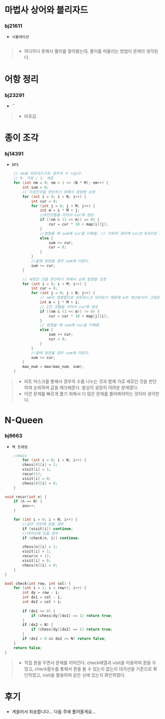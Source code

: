 ﻿
# 마법사 상어와 블리자드
### bj21611
+ `시뮬레이션`
```c++
```
>-  하다하다 못해서 풀이를 찾아봤는데, 풀이를 떠올리는 방법이 문제라 생각된다.


# 어항 정리
### bj23291
- ``

> - 비호감.


# 종이 조각
### bj14391
- `DFS`
```c++
	// nm을 비트마스크로 경우의 수 나눈다.
	// 0- 가로 / 1- 세로
	for (int nm = 0; nm < 1 << (N * M); nm++) {
		int sum = 0;
		// 가로인것을 판단하기 위해서 정방향 순회
		for (int i = 0; i < N; i++) {
			int cur = 0;
			for (int j = 0; j < M; j++) {
				int m = i * M + j;
				//0인것들을 이어서 cur에 생성
				if ((nm & (1 << m)) == 0) {
					cur = cur * 10 + map[i][j];
				}
				//멈췄을 때 sum에 cur을 더해줌. // 이외의 경우에 cur은 0이므로 의미X
				else {
					sum += cur;
					cur = 0;
				}
			}
			//끝에 닿았을 경우 sum에 더한다.
			sum += cur;
		}

		// 세로인 것을 판단하기 위해서 순회 방향을 조정
		for (int i = 0; i < M; i++) {
			int cur = 0;
			for (int j = 0; j < N; j++) {
				// nm이 정방향으로 비트마스크 되어있기 때문에 m의 계산방식이 그대로 진행
				int m = j * M + i;
				// 1인 것들을 이어서 cur에 생성
				if ((nm & (1 << m)) != 0) {
					cur = cur * 10 + map[j][i];
				}
				// 멈췄을 때 sum에 cur을 더해줌.
				else {
					sum += cur;
					cur = 0;
				}
			}
			//끝에 닿았을 경우 sum에 더한다.
			sum += cur;
		}
		max_num = max(max_num, sum);
	}
```
> - 비트 마스크를 통해서 경우의 수를 나누는 것과 함께 가로 세로인 것을 판단하여 순회하여 값을 체크해준다. 발상이 굉장히 어려운 문제였다.
> - 이런 문제를 빠르게 풀기 위해서 더 많은 문제를 풀어봐야하는 것이라 생각한다.


# N-Queen
### bj9663
- `백 트레킹`
```c++
	//main
		for (int i = 0; i < N; i++) {
		chess[0][i] = 1;
		visit[i] = 1;
		recur(1);
		visit[i] = 0;
		chess[0][i] = 0;
	}
```
```c++
void recur(int n) {
	if (n == N) {
		ans++;
	}

	for (int i = 0; i < N; i++) {
		//같은 라인에 있을 경우
		if (visit[i]) continue;
		//대각선에 있을 경우
		if (check(n, i)) continue;

		chess[n][i] = 1;
		visit[i] = 1;
		recur(n + 1);
		visit[i] = 0;
		chess[n][i] = 0;
	}
}
```
```c++
bool check(int row, int col) {
	for (int i = 1; i < row+1; i++) {
		int dy = row - i;
		int dx1 = col - i;
		int dx2 = col + i;
		
		if (dx1 >= 0) {
			if (chess[dy][dx1] == 1) return true;
		}
		if (dx2 < N) {
			if (chess[dy][dx2] == 1) return true;
		}
		if (dx1 < 0 && dx2 >= N) return false;
	}
	return false;
}
```
>- 직접 퀸을 두면서 문제를 이어간다. check배열과 visit을 이용하여 퀸을 두었고, check함수를 통해서 퀸을 둘 수 있는지 없는지 대각선을 기준으로 확인하였고, visit을 활용하여 같은 선에 있는지 확인하였다.


# 후기
- 게을러서 죄송합니다... 다음 주에 풀어올게요...
